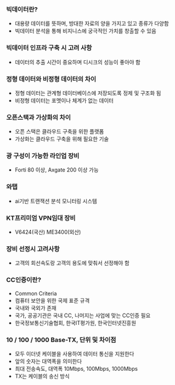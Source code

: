 ### 빅데이터란? 
- 대용량 데이터를 뜻하며, 방대한 자료의 양을 가지고 있고 종류가 다양함
- 빅데이터 분석을 통해 비지니스에 궁극적인 가치를 창출할 수 있음

### 빅데이터 인프라 구축 시 고려 사항
- 데이터의 추출 시간이 중요하며 디시크의 성능이 좋아야 함

### 정형 데이터와 비정형 데이터의 차이
- 정형 데이터는 관계형 데이터베이스에 저장되도록 정제 및 구조화 됨
- 비정형 데이터는 포멧이나 체계가 없는 데이터

### 오픈스택과 가상화의 차이
- 오픈 스택은 클라우드 구축을 위한 플랫폼
- 가상화는 클라우드 구축을 위해 필요한 기술

### 광 구성이 가능한 라인업 장비
- Forti 80 이상, Axgate 200 이상 가능

### 와탭
- ai기반 트랜잭션 분석 모니터링 시스템

### KT프리미엄 VPN임대 장비
- V6424(국산) ME3400(외산)
  
### 장비 선정시 고려사항
- 고객의 회선속도랑 고객의 용도에 맞춰서 선정해야 함

### CC인증이란?
- Common Criteria
- 컴퓨터 보안을 위한 국제 표준 규격
- 국내와 국외가 존재
- 국가, 공공기관은 국내 CC, 나머지는 사업에 맞는 CC인증 필요
- 한국정보통신기술협회, 한국IT평가원, 한국인터넷진흥원

### 10 / 100 / 1000 Base-TX, 단위 및 차이점
- 모두 이더넷 케이블을 사용하여 데이터 통신을 지원한다
- 앞의 숫자는 대역폭을 의미한다
- 최대 전송속도, 대역폭 10Mbps, 100Mbps, 1000Mbps
- TX는 케이블의 송신 방식